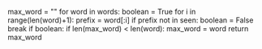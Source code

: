 max_word = ""
for word in words:
boolean = True
for i in range(len(word)+1):
prefix = word[:i]
if prefix not in seen:
boolean = False
break
if boolean:
if len(max_word) < len(word):
max_word = word
return max_word